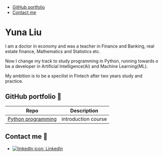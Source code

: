   - [GitHub portfolio](#github-portfolio)
  - [Contact me](#contact-me)

# Yuna Liu
I am a doctor in economy and was a teacher in Finance and Banking, real estate finance, Mathematics and Statistics etc. 

Now I change my track to study programming in Python, running towards o be a developer in Artificial Intelligence(Ai) and Machine Learning(ML). 

My ambition is to be a specilist in Fintech after two years study and practice.  



 
## GitHub portfolio :briefcase:

| Repo                               | Description                            |
| ---------------------------------- | -------------------------------------- |
| [Python programming][pytprog]      | introduction course                    |
 

[pytprog]: https://github.com/kokchun/Programmering-med-Python





## Contact me :iphone:
- [![linkedIn icon](assets/linkedIn-icon.png): LinkedIn][linkedIn]

[linkedIn]: linkedin.com/in/yuna-liu-9a21b63a